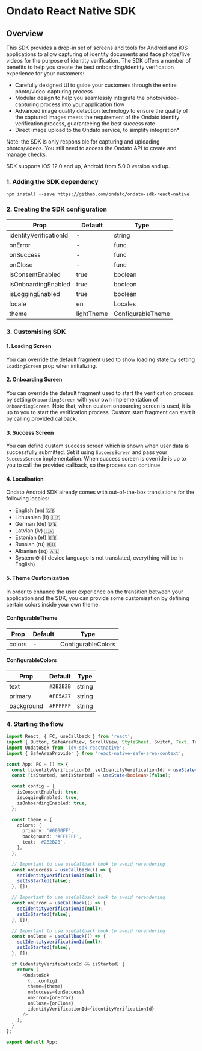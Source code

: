 # Ondato React Native SDK

## Overview

This SDK provides a drop-in set of screens and tools for Android and iOS applications to allow capturing of identity documents and face photos/live videos for the purpose of identity verification. The SDK offers a number of benefits to help you create the best onboarding/identity verification experience for your customers:

- Carefully designed UI to guide your customers through the entire photo/video-capturing process
- Modular design to help you seamlessly integrate the photo/video-capturing process into your application flow
- Advanced image quality detection technology to ensure the quality of the captured images meets the requirement of the Ondato identity verification process, guaranteeing the best success rate
- Direct image upload to the Ondato service, to simplify integration\*

Note: the SDK is only responsible for capturing and uploading photos/videos. You still need to access the Ondato API to create and manage checks.

SDK supports iOS 12.0 and up, Android from 5.0.0 version and up.

### 1. Adding the SDK dependency

```npm install --save https://github.com/ondato/ondato-sdk-react-native```

### 2. Creating the SDK configuration


| Prop                   | Default              | Type              |
|------------------------|----------------------|-------------------|
| identityVerificationId | -                    | string            |
| onError                | -                    | func              |
| onSuccess              | -                    | func              |
| onClose                | -                    | func              |
| isConsentEnabled       | true                 | boolean           |
| isOnboardingEnabled    | true                 | boolean           |
| isLoggingEnabled       | true                 | boolean           |
| locale                 | en                   | Locales           |
| theme                  | lightTheme           | ConfigurableTheme |

### 3. Customising SDK

#### 1. Loading Screen
You can override the default fragment used to show loading state by setting `LoadingScreen` prop when initializing.

#### 2. Onboarding Screen
You can override the default fragment used to start the verification process by setting `OnboardingScreen` with your own implementation of `OnboardingScreen`. Note that, when custom onboarding screen is used, it is up to you to start the verification process. Custom start fragment can start it by calling provided callback.

#### 3. Success Screen
You can define custom success screen which is shown when user data is successfully submitted. Set it using `SuccessScreen` and pass your `SuccessScreen` implementation. When success screen is override is up to you to call the provided callback, so the process can continue.

#### 4. Localisation
Ondato Android SDK already comes with out-of-the-box translations for the following locales:
- English (en) 🇬🇧
- Lithuanian (lt) 🇱🇹
- German (de) 🇩🇪
- Latvian (lv) 🇱🇻
- Estonian (et) 🇪🇪
- Russian (ru) 🇷🇺
- Albanian (sq) 🇦🇱
- System ⚙️ (if device language is not translated, everything will be in English)


#### 5. Theme Customization
In order to enhance the user experience on the transition between your application and the SDK, you can provide some customisation by defining certain colors inside your own theme:


#### ConfigurableTheme

| Prop   | Default | Type               |
|--------|---------|--------------------|
| colors | -       | ConfigurableColors |

#### ConfigurableColors

| Prop       | Default   | Type   |
|------------|-----------|--------|
| text       | `#2B2B2B` | string |
| primary    | `#FE5A27` | string |
| background | `#FFFFFF` | string |

### 4. Starting the flow

```typescript jsx
import React, { FC, useCallback } from 'react';
import { Button, SafeAreaView, ScrollView, StyleSheet, Switch, Text, TextInput, View } from 'react-native';
import OndatoSdk from 'idv-sdk-reactnative';
import { SafeAreaProvider } from 'react-native-safe-area-context';

const App: FC = () => {
  const [identityVerificationId, setIdentityVerificationId] = useState<string | null>(null);
  const [isStarted, setIsStarted] = useState<boolean>(false);

  const config = {
    isConsentEnabled: true,
    isLoggingEnabled: true,
    isOnboardingEnabled: true,
  };

  const theme = {
    colors: {
      primary: '#0000FF',
      background: '#FFFFFF',
      text: '#2B2B2B',
    },
  };

  // Important to use useCallback hook to avoid rerendering
  const onSuccess = useCallback(() => {
    setIdentityVerificationId(null);
    setIsStarted(false);
  }, []);

  // Important to use useCallback hook to avoid rerendering
  const onError = useCallback(() => {
    setIdentityVerificationId(null);
    setIsStarted(false);
  }, []);

  // Important to use useCallback hook to avoid rerendering
  const onClose = useCallback(() => {
    setIdentityVerificationId(null);
    setIsStarted(false);
  }, []);

  if (identityVerificationId && isStarted) {
    return (
      <OndatoSdk
        {...config}
        theme={theme}
        onSuccess={onSuccess}
        onError={onError}
        onClose={onClose}
        identityVerificationId={identityVerificationId}
      />
    );
  }
};

export default App;
```
